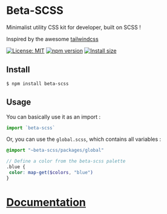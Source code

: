 # Beta-SCSS

Minimalist utility CSS kit for developer, built on SCSS !

Inspired by the awesome [tailwindcss](https://github.com/tailwindcss/tailwindcss)

[![License: MIT](https://img.shields.io/badge/license-MIT-blue.svg)](https://github.com/Wifsimster/beta/blob/master/LICENSE)
[![npm version](https://badge.fury.io/js/beta-scss.svg)](https://www.npmjs.com/package/beta-scss)
[![Install size](https://packagephobia.now.sh/badge?p=beta-scss)](https://packagephobia.now.sh/result?p=beta-scss)

## Install

```
$ npm install beta-scss
```

## Usage

You can basically use it as an import :

```js
import `beta-scss`
```
Or, you can use the `global.scss`, which contains all variables :

```scss
@import "~beta-scss/packages/global"

// Define a color from the beta-scss palette
.blue {
 color: map-get($colors, "blue")
}
```

# [Documentation](https://wifsimster.github.io/beta-scss-documentation)
